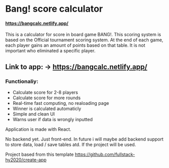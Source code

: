# Bang! score calculator

#### https://bangcalc.netlify.app/

This is a calculator for score in board game BANG!. This scoring system is based on the Official tournament scoring system. At the end of each game, each player gains an amount of points based on that table. It is not important who eliminated a specific player.

## Link to app: → https://bangcalc.netlify.app/

### Functionaliy:

- Calculate score for 2-8 players
- Calculate score for more rounds
- Real-time fast computing, no realoading page
- Winner is calculated automaticly
- Simple and clean UI
- Warns user if data is wrongly inputted

Application is made with React.

No backend yet. Just front-end. In future i will maybe add backend support to store data, load / save tables atd. If the project will be used.

Project based from this template https://github.com/fullstack-hy2020/create-app
